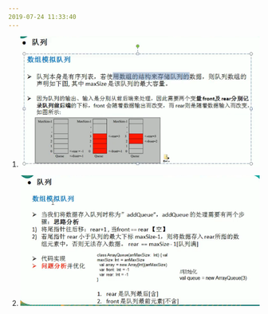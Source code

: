 ```yaml
---
2019-07-24 11:33:40
---
```




1. ![1563939485610](数据结构图解/1563939485610.png)

2. ![1563939496717](数据结构图解/1563939496717.png)

   
